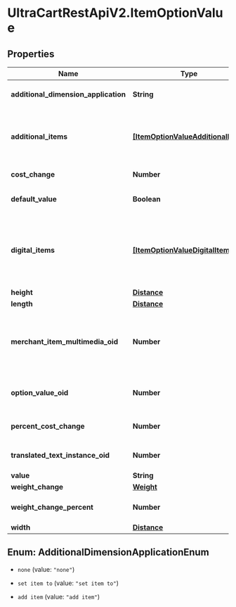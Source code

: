 # UltraCartRestApiV2.ItemOptionValue

## Properties
Name | Type | Description | Notes
------------ | ------------- | ------------- | -------------
**additional_dimension_application** | **String** | Additional dimensions application | [optional] 
**additional_items** | [**[ItemOptionValueAdditionalItem]**](ItemOptionValueAdditionalItem.md) | Additional items to add to the order if this value is selected | [optional] 
**cost_change** | **Number** | Cost change | [optional] 
**default_value** | **Boolean** | True if default value | [optional] 
**digital_items** | [**[ItemOptionValueDigitalItem]**](ItemOptionValueDigitalItem.md) | Digital items to allow the customer to download if this option value is selected | [optional] 
**height** | [**Distance**](Distance.md) |  | [optional] 
**length** | [**Distance**](Distance.md) |  | [optional] 
**merchant_item_multimedia_oid** | **Number** | Multimedia object identifier associated with this option value | [optional] 
**option_value_oid** | **Number** | Option value object identifier | [optional] 
**percent_cost_change** | **Number** | Percentage cost change | [optional] 
**translated_text_instance_oid** | **Number** | Translated text instance id | [optional] 
**value** | **String** | Value | [optional] 
**weight_change** | [**Weight**](Weight.md) |  | [optional] 
**weight_change_percent** | **Number** | Percentage weight change | [optional] 
**width** | [**Distance**](Distance.md) |  | [optional] 


<a name="AdditionalDimensionApplicationEnum"></a>
## Enum: AdditionalDimensionApplicationEnum


* `none` (value: `"none"`)

* `set item to` (value: `"set item to"`)

* `add item` (value: `"add item"`)




